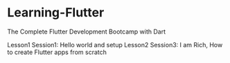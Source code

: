 # Learning-Flutter
The Complete Flutter Development Bootcamp with Dart

Lesson1 Session1: Hello world and setup
Lesson2 Session3: I am Rich, How to create Flutter apps from scratch

